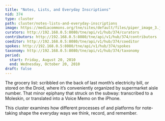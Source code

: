 ```yaml
---
title: "Notes, Lists, and Everyday Inscriptions"
nid: 374
type: cluster
path: cluster/notes-lists-and-everyday-inscriptions
image: https://mediacommons.org/tne/sites/default/files/piper_image_3.jpg
curators: http://192.168.0.5:8080/tne/api/v1/hub/374/curators
contributors: http://192.168.0.5:8080/tne/api/v1/hub/374/contributors
coeditor: http://192.168.0.5:8080/tne/api/v1/hub/374/coeditor
spokes: http://192.168.0.5:8080/tne/api/v1/hub/374/spokes
taxonomy: http://192.168.0.5:8080/tne/api/v1/hub/374/taxonomy
period:
  start: Friday, August 20, 2010
  end: Wednesday, October 20, 2010
draft: false
---
```


The grocery list: scribbled on the back of last month’s electricity bill, or stored on the Droid, where it’s conveniently organized by supermarket aisle number. That minor epiphany that struck on the subway: transcribed to a Moleskin, or translated into a Voice Memo on the iPhone.

This cluster examines how different processes of and platforms for note-taking shape the everyday ways we think, record, and remember.
